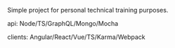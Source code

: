Simple project for personal technical training purposes.

api: Node/TS/GraphQL/Mongo/Mocha

clients: Angular/React/Vue/TS/Karma/Webpack